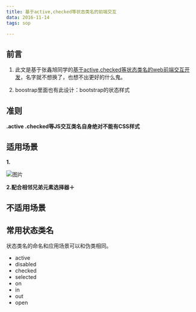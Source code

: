 ```yaml
---
title: 基于active,checked等状态类名的前端交互
data: 2016-11-14
tags: sop

---
```


## 前言

1. 此文是基于张鑫旭同学的[基于active,checked等状态类名的web前端交互开发](http://www.zhangxinxu.com/wordpress/2016/10/classname-active-checked-web-ux-develop/)，名字就不想换了，也想不出更好的什么鬼。

2. boostrap里面也有此设计：bootstrap的状态样式


## 准则
**.active .checked等JS交互类名自身绝对不能有CSS样式**

## 适用场景
**1.**

![图片](table-active.png)

**2.配合相邻兄弟元素选择器＋**

## 不适用场景


## 常用状态类名

状态类名的命名和应用场景可以和伪类相同。

* active
* disabled
* checked
* selected
* on
* in
* out
* open